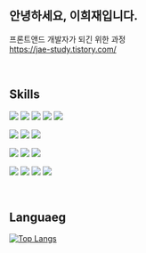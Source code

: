 ## 안녕하세요, 이희재입니다.
프론트앤드 개발자가 되긴 위한 과정  
https://jae-study.tistory.com/

<br>

## Skills
<img src="https://img.shields.io/badge/HTML5-E34F26?style=flat-square&amp;logo=HTML5&amp;logoColor=white" /> <img src="https://img.shields.io/badge/CSS3-1572B6?style=flat-square&amp;logo=CSS3&amp;logoColor=white" /> <img src="https://img.shields.io/badge/Sass-CC6699?style=flat-square&amp;logo=Sass&amp;logoColor=white" /> <img src="https://img.shields.io/badge/Bootstrap-7952B3?style=flat-square&amp;logo=Bootstrap&amp;logoColor=white" /> <img src="https://img.shields.io/badge/TailwindCSS-06B6D4?style=flat-square&amp;logo=TailwindCSS&amp;logoColor=white" /> 

<img src="https://img.shields.io/badge/Javascript-F7DF1E?style=flat-square&amp;logo=Javascript&amp;logoColor=black" /> <img src="https://img.shields.io/badge/Typescript-3178C6?style=flat-square&amp;logo=Typescript&amp;logoColor=white" />
<img src="https://img.shields.io/badge/Jquery-0769AD?style=flat-square&amp;logo=Jquery&amp;logoColor=white" />

<img src="https://img.shields.io/badge/Vue-4FC08D?style=flat-square&amp;logo=Vue.js&amp;logoColor=white" /> <img src="https://img.shields.io/badge/Nuxt-00DC82?style=flat-square&amp;logo=Nuxt.js&amp;logoColor=white" /> <img src="https://img.shields.io/badge/React-61DAFB?style=flat-square&amp;logo=React&amp;logoColor=black" />

<img src="https://img.shields.io/badge/gulp-CF4647?style=flat-square&amp;logo=Gulp&amp;logoColor=white" /> <img src="https://img.shields.io/badge/Webpack-8DD6F9?style=flat-square&amp;logo=Webpack&amp;logoColor=black" /> <img src="https://img.shields.io/badge/Git-F05032?style=flat-square&amp;logo=Git&amp;logoColor=white" /> <img src="https://img.shields.io/badge/Github-181717?style=flat-square&amp;logo=Github&amp;logoColor=white" />

<br>

## Languaeg
[![Top Langs](https://github-readme-stats.vercel.app/api/top-langs/?username=heejae0811&layout=compact)](https://github.com/anuraghazra/github-readme-stats)
